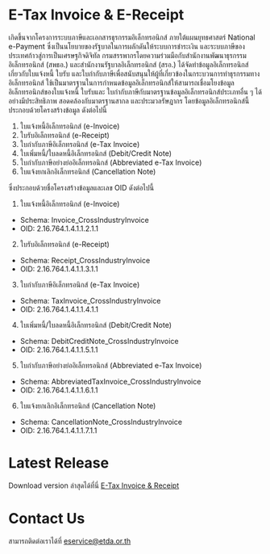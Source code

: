 # E-Tax Invoice & E-Receipt  
เกิดขึ้นจากโครงการระบบภาษีและเอกสารธุรกรรมอิเล็กทรอนิกส์ ภายใต้แผนยุทธศาสตร์ National e-Payment ซึ่งเป็นนโยบายของรัฐบาลในการผลักดันให้ระบบการชำระเงิน และระบบภาษีของประเทศก้าวสู่การเป็นเศรษฐกิจดิจิทัล กรมสรรพากรโดยความร่วมมือกับสำนักงานพัฒนาธุรกรรมอิเล็กทรอนิกส์ (สพธอ.) และสำนักงานรัฐบาลอิเล็กทรอนิกส์ (สรอ.) ได้จัดทำข้อมูลอิเล็กทรอนิกส์ เกี่ยวกับใบแจ้งหนี้ ใบรับ และใบกำกับภาษีเพื่อสนับสนุนให้ผู้ที่เกี่ยวข้องในกระบวนการทำธุรกรรมทางอิเล็กทรอนิกส์ ใช้เป็นมาตรฐานในการกำหนดข้อมูลอิเล็กทรอนิกส์ให้สามารถเชื่อมโยงข้อมูลอิเล็กทรอนิกส์ของใบแจ้งหนี้ ใบรับและ ใบกำกับภาษีกับมาตรฐานข้อมูลอิเล็กทรอนิกส์ประเภทอื่น ๆ ได้อย่างมีประสิทธิภาพ สอดคล้องกับมาตรฐานสากล และประมวลรัษฎากร
โดยข้อมูลอิเล็กทรอนิกส์นี้ประกอบด้วยโครงสร้างข้อมูล ดังต่อไปนี้
1. ใบแจ้งหนี้อิเล็กทรอนิกส์ (e-Invoice)
1. ใบรับอิเล็กทรอนิกส์ (e-Receipt)
1. ใบกำกับภาษีอิเล็กทรอนิกส์ (e-Tax Invoice)
1. ใบเพิ่มหนี้/ใบลดหนี้อิเล็กทรอนิกส์ (Debit/Credit Note)
1. ใบกำกับภาษีอย่างย่ออิเล็กทรอนิกส์ (Abbreviated e-Tax Invoice)
1. ใบแจ้งยกเลิกอิเล็กทรอนิกส์ (Cancellation Note)

ซึ่งประกอบด้วยชื่อโครงสร้างข้อมูลและเลข OID ดังต่อไปนี้
1.	ใบแจ้งหนี้อิเล็กทรอนิกส์ (e-Invoice)
*  Schema: Invoice_CrossIndustryInvoice
*  OID: 2.16.764.1.4.1.1.2.1.1
2.	ใบรับอิเล็กทรอนิกส์ (e-Receipt)
*  Schema: Receipt_CrossIndustryInvoice
*  OID: 2.16.764.1.4.1.1.3.1.1
3.	ใบกำกับภาษีอิเล็กทรอนิกส์ (e-Tax Invoice)
*  Schema: TaxInvoice_CrossIndustryInvoice
*  OID: 2.16.764.1.4.1.1.4.1.1
4.	ใบเพิ่มหนี้/ใบลดหนี้อิเล็กทรอนิกส์ (Debit/Credit Note)
*  Schema: DebitCreditNote_CrossIndustryInvoice
*  OID: 2.16.764.1.4.1.1.5.1.1
5.	ใบกำกับภาษีอย่างย่ออิเล็กทรอนิกส์ (Abbreviated e-Tax Invoice)
*  Schema: AbbreviatedTaxInvoice_CrossIndustryInvoice
*  OID: 2.16.764.1.4.1.1.6.1.1
6.	ใบแจ้งยกเลิกอิเล็กทรอนิกส์ (Cancellation Note)
*  Schema: CancellationNote_CrossIndustryInvoice
*  OID: 2.16.764.1.4.1.1.7.1.1


# Latest Release

Download version ล่าสุดได้ที่นี่
[E-Tax Invoice & Receipt](releases/)

# Contact Us
สามารถติดต่อเราได้ที่ eservice@etda.or.th

